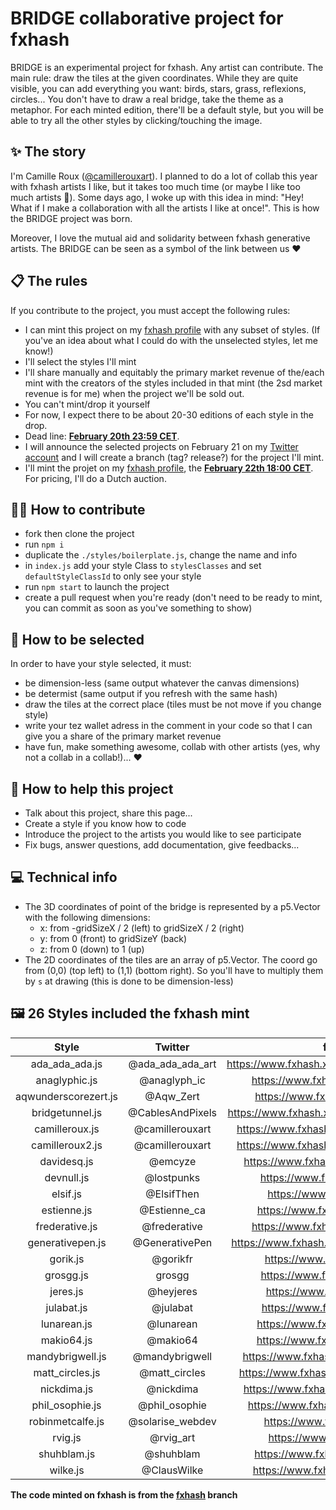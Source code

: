 BRIDGE collaborative project for fxhash
================

BRIDGE is an experimental project for fxhash. Any artist can contribute. 
The main rule: draw the tiles at the given coordinates. While they are quite visible, you can add everything you want: birds, stars, grass, reflexions, circles... You don't have to draw a real bridge, take the theme as a metaphor.
For each minted edition, there'll be a default style, but you will be able to try all the other styles by clicking/touching the image.

## ✨ The story

I'm Camille Roux ([@camillerouxart](https://twitter.com/camillerouxart)). I planned to do a lot of collab this year with fxhash artists I like, but it takes too much time (or maybe I like too much artists 🤣). Some days ago, I woke up with this idea in mind: "Hey! What if I make a collaboration with all the artists I like at once!".
This is how the BRIDGE project was born.

Moreover, I love the mutual aid and solidarity between fxhash generative artists. The BRIDGE can be seen as a symbol of the link between us ♥️

## 📋 The rules

If you contribute to the project, you must accept the following rules:

* I can mint this project on my [fxhash profile](https://www.fxhash.xyz/u/Camille%20Roux) with any subset of styles. (If you've an idea about what I could do with the unselected styles, let me know!)
* I'll select the styles I'll mint
* I'll share manually and equitably the primary market revenue of the/each mint with the creators of the styles included in that mint (the 2sd market revenue is for me) when the project we'll be sold out.
* You can't mint/drop it yourself
* For now, I expect there to be about 20-30 editions of each style in the drop. 
* Dead line: **[February 20th 23:59 CET](https://everytimezone.com/?t=62118480,563)**.
* I will announce the selected projects on February 21 on my [Twitter account](https://twitter.com/camillerouxart) and I will create a branch (tag? release?) for the project I'll mint.
* I'll mint the projet on my [fxhash profile](https://www.fxhash.xyz/u/Camille%20Roux), the **[February 22th 18:00 CET](https://everytimezone.com/?t=62118480,f3c)**. For pricing, I'll do a Dutch auction.

## 🧑‍💻 How to contribute

- fork then clone the project
- run `npm i`
- duplicate the `./styles/boilerplate.js`, change the name and info
- in `index.js` add your style Class to `stylesClasses` and set `defaultStyleClassId` to only see your style
- run `npm start` to launch the project
- create a pull request when you're ready (don't need to be ready to mint, you can commit as soon as you've something to show)

## 🤩 How to be selected

In order to have your style selected, it must:

* be dimension-less (same output whatever the canvas dimensions)
* be determist (same output if you refresh with the same hash)
* draw the tiles at the correct place (tiles must be not move if you change style)
* write your tez wallet adress in the comment in your code so that I can give you a share of the primary market revenue
* have fun, make something awesome, collab with other artists (yes, why not a collab in a collab!)... ♥️

## 🚀 How to help this project

- Talk about this project, share this page...
- Create a style if you know how to code
- Introduce the project to the artists you would like to see participate
- Fix bugs, answer questions, add documentation, give feedbacks...

## 💻 Technical info

- The 3D coordinates of point of the bridge is represented by a p5.Vector with the following dimensions:
  - x: from -gridSizeX / 2 (left) to gridSizeX / 2 (right)
  - y: from 0 (front) to gridSizeY (back)
  - z: from 0 (down) to 1 (up)
- The 2D coordinates of the tiles are an array of p5.Vector. The coord go from (0,0) (top left) to (1,1) (bottom right). So you'll have to multiply them by `s` at drawing (this is done to be dimension-less)

## 🖼 26 Styles included the fxhash mint

| Style | Twitter | fxhash |
| :---: | :---: | :---: |
| ada_ada_ada.js | @ada_ada_ada_art | https://www.fxhash.xyz/u/Ada%20Ada%20Ada |
| anaglyphic.js | @anaglyph_ic | https://www.fxhash.xyz/u/anaglyphic |
| aqwunderscorezert.js | @Aqw_Zert | https://www.fxhash.xyz/u/Aqw_Zert |
| bridgetunnel.js | @CablesAndPixels | https://www.fxhash.xyz/u/Laurent%20Houdard |
| camilleroux.js | @camillerouxart | https://www.fxhash.xyz/u/Camille%20Roux |
| camilleroux2.js | @camillerouxart | https://www.fxhash.xyz/u/Camille%20Roux |
| davidesq.js | @emcyze | https://www.fxhash.xyz/u/David%20Esq |
| devnull.js | @lostpunks | https://www.fxhash.xyz/u/devnull |
| elsif.js | @ElsifThen | https://www.fxhash.xyz/u/elsif |
| estienne.js | @Estienne_ca | https://www.fxhash.xyz/u/Estienne |
| frederative.js | @frederative | https://www.fxhash.xyz/u/frederative |
| generativepen.js | @GenerativePen | https://www.fxhash.xyz/u/Generative%20Pen |
| gorik.js | @gorikfr | https://www.fxhash.xyz/u/Gorik |
| grosgg.js | grosgg | https://www.fxhash.xyz/u/grosgg |
| jeres.js | @heyjeres | https://www.fxhash.xyz/u/jeres |
| julabat.js | @julabat | https://www.fxhash.xyz/u/julabat |
| lunarean.js | @lunarean | https://www.fxhash.xyz/u/lunarean |
| makio64.js | @makio64 | https://www.fxhash.xyz/u/Makio64 |
| mandybrigwell.js | @mandybrigwell | https://www.fxhash.xyz/u/mandybrigwell |
| matt_circles.js | @matt_circles | https://www.fxhash.xyz/u/Matt%20Circles |
| nickdima.js | @nickdima | https://www.fxhash.xyz/u/Nick%20Dima |
| phil_osophie.js | @phil_osophie | https://www.fxhash.xyz/u/phil_osophie |
| robinmetcalfe.js | @solarise_webdev | https://www.fxhash.xyz/u/Robin |
| rvig.js | @rvig_art | https://www.fxhash.xyz/u/rvig |
| shuhblam.js | @shuhblam | https://www.fxhash.xyz/u/shuhblam |
| wilke.js | @ClausWilke | https://www.fxhash.xyz/u/clauswilke |

**The code minted on fxhash is from the [fxhash](https://github.com/camilleroux/fxhash-bridge/tree/fxhash) branch**
